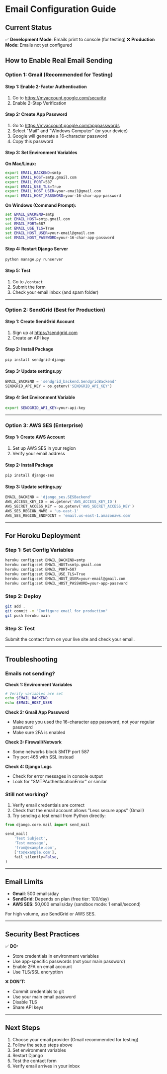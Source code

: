 # Email Configuration Guide

## Current Status

✅ **Development Mode**: Emails print to console (for testing)
❌ **Production Mode**: Emails not yet configured

## How to Enable Real Email Sending

### Option 1: Gmail (Recommended for Testing)

#### Step 1: Enable 2-Factor Authentication
1. Go to https://myaccount.google.com/security
2. Enable 2-Step Verification

#### Step 2: Create App Password
1. Go to https://myaccount.google.com/apppasswords
2. Select "Mail" and "Windows Computer" (or your device)
3. Google will generate a 16-character password
4. Copy this password

#### Step 3: Set Environment Variables

**On Mac/Linux:**
```bash
export EMAIL_BACKEND=smtp
export EMAIL_HOST=smtp.gmail.com
export EMAIL_PORT=587
export EMAIL_USE_TLS=True
export EMAIL_HOST_USER=your-email@gmail.com
export EMAIL_HOST_PASSWORD=your-16-char-app-password
```

**On Windows (Command Prompt):**
```cmd
set EMAIL_BACKEND=smtp
set EMAIL_HOST=smtp.gmail.com
set EMAIL_PORT=587
set EMAIL_USE_TLS=True
set EMAIL_HOST_USER=your-email@gmail.com
set EMAIL_HOST_PASSWORD=your-16-char-app-password
```

#### Step 4: Restart Django Server
```bash
python manage.py runserver
```

#### Step 5: Test
1. Go to `/contact`
2. Submit the form
3. Check your email inbox (and spam folder)

---

### Option 2: SendGrid (Best for Production)

#### Step 1: Create SendGrid Account
1. Sign up at https://sendgrid.com
2. Create an API key

#### Step 2: Install Package
```bash
pip install sendgrid-django
```

#### Step 3: Update settings.py
```python
EMAIL_BACKEND = 'sendgrid_backend.SendgridBackend'
SENDGRID_API_KEY = os.getenv('SENDGRID_API_KEY')
```

#### Step 4: Set Environment Variable
```bash
export SENDGRID_API_KEY=your-api-key
```

---

### Option 3: AWS SES (Enterprise)

#### Step 1: Create AWS Account
1. Set up AWS SES in your region
2. Verify your email address

#### Step 2: Install Package
```bash
pip install django-ses
```

#### Step 3: Update settings.py
```python
EMAIL_BACKEND = 'django_ses.SESBackend'
AWS_ACCESS_KEY_ID = os.getenv('AWS_ACCESS_KEY_ID')
AWS_SECRET_ACCESS_KEY = os.getenv('AWS_SECRET_ACCESS_KEY')
AWS_SES_REGION_NAME = 'us-east-1'
AWS_SES_REGION_ENDPOINT = 'email.us-east-1.amazonaws.com'
```

---

## For Heroku Deployment

### Step 1: Set Config Variables
```bash
heroku config:set EMAIL_BACKEND=smtp
heroku config:set EMAIL_HOST=smtp.gmail.com
heroku config:set EMAIL_PORT=587
heroku config:set EMAIL_USE_TLS=True
heroku config:set EMAIL_HOST_USER=your-email@gmail.com
heroku config:set EMAIL_HOST_PASSWORD=your-app-password
```

### Step 2: Deploy
```bash
git add .
git commit -m "Configure email for production"
git push heroku main
```

### Step 3: Test
Submit the contact form on your live site and check your email.

---

## Troubleshooting

### Emails not sending?

**Check 1: Environment Variables**
```bash
# Verify variables are set
echo $EMAIL_BACKEND
echo $EMAIL_HOST_USER
```

**Check 2: Gmail App Password**
- Make sure you used the 16-character app password, not your regular password
- Make sure 2FA is enabled

**Check 3: Firewall/Network**
- Some networks block SMTP port 587
- Try port 465 with SSL instead

**Check 4: Django Logs**
- Check for error messages in console output
- Look for "SMTPAuthenticationError" or similar

### Still not working?

1. Verify email credentials are correct
2. Check that the email account allows "Less secure apps" (Gmail)
3. Try sending a test email from Python directly:

```python
from django.core.mail import send_mail

send_mail(
    'Test Subject',
    'Test message',
    'from@example.com',
    ['to@example.com'],
    fail_silently=False,
)
```

---

## Email Limits

- **Gmail**: 500 emails/day
- **SendGrid**: Depends on plan (free tier: 100/day)
- **AWS SES**: 50,000 emails/day (sandbox mode: 1 email/second)

For high volume, use SendGrid or AWS SES.

---

## Security Best Practices

✅ **DO:**
- Store credentials in environment variables
- Use app-specific passwords (not your main password)
- Enable 2FA on email account
- Use TLS/SSL encryption

❌ **DON'T:**
- Commit credentials to git
- Use your main email password
- Disable TLS
- Share API keys

---

## Next Steps

1. Choose your email provider (Gmail recommended for testing)
2. Follow the setup steps above
3. Set environment variables
4. Restart Django
5. Test the contact form
6. Verify email arrives in your inbox

